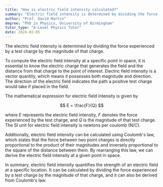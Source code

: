 ```yaml
---
title: "How is electric field intensity calculated?"
summary: "Electric field intensity is determined by dividing the force acting on a test charge by the charge's magnitude."
author: "Prof. David Martin"
degree: "PhD in Physics, University of Birmingham"
tutor_type: "A-Level Physics Tutor"
date: 2024-02-05
---
```


The electric field intensity is determined by dividing the force experienced by a test charge by the magnitude of that charge.

To compute the electric field intensity at a specific point in space, it is essential to know the electric charge that generates the field and the distance from that charge to the point of interest. Electric field intensity is a vector quantity, which means it possesses both magnitude and direction. The direction of the electric field indicates the path a positive test charge would take if placed in the field.

The mathematical expression for electric field intensity is given by 

$$
E = \frac{F}{Q}
$$ 

where $E$ represents the electric field intensity, $F$ denotes the force experienced by the test charge, and $Q$ is the magnitude of that test charge. The SI unit for electric field intensity is newtons per coulomb (N/C).

Additionally, electric field intensity can be calculated using Coulomb's law, which states that the force between two point charges is directly proportional to the product of their magnitudes and inversely proportional to the square of the distance between them. By rearranging this law, we can derive the electric field intensity at a given point in space.

In summary, electric field intensity quantifies the strength of an electric field at a specific location. It can be calculated by dividing the force experienced by a test charge by the magnitude of that charge, and it can also be derived from Coulomb's law.
    